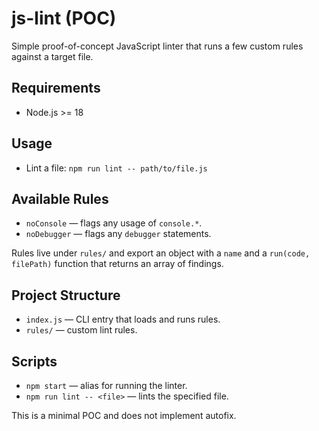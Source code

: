 # js-lint (POC)

Simple proof-of-concept JavaScript linter that runs a few custom rules against a target file.

## Requirements
- Node.js >= 18

## Usage
- Lint a file: `npm run lint -- path/to/file.js`

## Available Rules
- `noConsole` — flags any usage of `console.*`.
- `noDebugger` — flags any `debugger` statements.

Rules live under `rules/` and export an object with a `name` and a `run(code, filePath)` function that returns an array of findings.

## Project Structure
- `index.js` — CLI entry that loads and runs rules.
- `rules/` — custom lint rules.

## Scripts
- `npm start` — alias for running the linter.
- `npm run lint -- <file>` — lints the specified file.

This is a minimal POC and does not implement autofix.
